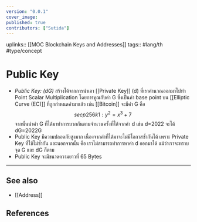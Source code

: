 ```yaml
---
version: "0.0.1"
cover_image:
published: true
contributors: ["Sutida"]
---
```

uplinks:: [[MOC Blockchain Keys and Addresses]]
tags:: #lang/th #type/concept

# Public Key
- *Public Key: (dG)*  สร้างได้จากการนำเอา [[Private Key]] (d) ที่เราคำนวณออกมาไปทำ Point Scalar Multiplication  โดยการคูณกับค่า G ซึ่งเป็นค่า base point บน [[Elliptic Curve (EC)]] ที่ถูกกำหนดค่ามาแล้ว เช่น [[Bitcoin]] จะมีค่า G คือ $$secp256k1: y^2= x^3 + 7 $$จากนั้นนำค่า G ที่ได้มาทำการบวกกันตามจำนวนครั้งที่ได้จากค่า d เช่น d=2022 จะได้ dG=2022G 
- Public Key มีความปลอดภัยสูงมาก เนื่องจากค่าที่ได้มาจะไม่มีโอกาสซ้ำกันได้ เพราะ Private Key ที่ใช้ไม่ซ้ำกัน และนอกจากนั้น คือ เราไม่สามารถทำการหาค่า d ออกมาได้ แม้ว่าเราจะทราบ จุด G และ dG ก็ตาม 
- Public Key จะมีขนาดความยาวที่ 65 Bytes

---
## See also
- [[Address]]
## References

